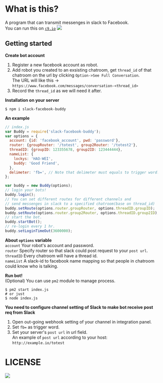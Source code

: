 What is this?
==
A program that can transmit messenges in slack to Facebook.  
You can run this on [`c9.io`](http://c9.io)
![](https://dl.dropboxusercontent.com/u/16975922/capture.gif)

## Getting started
**Create bot account**  
1. Register a new facebook account as robot.   
2. Add robot you created to an exsisting chatroom, get `thread_id` of that chatroom on the url by clicking `Option->See Full Conversation`.  
The URL will like this -> `https://www.facebook.com/messages/conversation-<thread_id>`  
3. Record the `thread_id` as we will need it after.

**Installation on your server**  
```shell
$ npm i slack-facebook-buddy
```

**An example**
```javascript
// index.js
var Buddy = require('slack-facebook-buddy');
var options = {
  account: {id: 'facebook_account', pwd: 'password'},
  router: {groupRouter: '/totest', group2Router: '/totest2'},
  threadID: {groupID: 123355678, group2ID: 123444444},
  nameList: {
    lockys: 'HAO-WEI',
    buddy: 'Good Friend',
  },
  delimeter: 'fb=', // Note that delimeter must equals to trigger word.
};

var buddy = new Buddy(options);
// login your bots!
buddy.login();
// You can set different routes for different channels and
// send messenges in slack to a specified chatroom(base on thread_id)
buddy.setRoute(options.router.groupRouter, options.threadID.groupID);
buddy.setRoute(options.router.group2Router, options.threadID.group2ID);
// start the bot.
buddy.startBot();
// re-login every 1 hr.
buddy.setLoginTimeOut(3600000);
```
**About `options` variable**  
`account` Your robot's account and password.    
`router` Specify router so that slack could post request to your `post url`.    
`threadID` Every chatroom will have a thread id.  
`nameList` A slack-id to facebook name mapping so that people in chatroom could know who is talking.

**Run bot!**  
(Optional) You can use `pm2` module to manage process.
```shell
$ pm2 start index.js
# or just
$ node index.js
```
**You need to configure channel setting of Slack to make bot receive post req from Slack**  
1. Open out-going webhook setting of your channel in integration panel.  
2. Set `fb=` as trigger word.  
3. Set your server's `post url` in url field.  
An example of `post url` according to your host: `http://example.io/totest`

LICENSE
==
![](https://img.shields.io/dub/l/vibe-d.svg)
